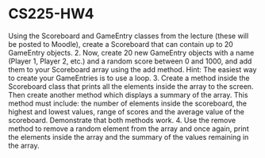 # CS225-HW4
Using the Scoreboard and GameEntry classes from the lecture (these will be
posted to Moodle), create a Scoreboard that can contain up to 20
GameEntry objects.
2. Now, create 20 new GameEntry objects with a name (Player 1, Player 2,
etc.) and a random score between 0 and 1000, and add them to your
Scoreboard array using the add method. Hint: The easiest way to create
your GameEntries is to use a loop.
3. Create a method inside the Scoreboard class that prints all the elements
inside the array to the screen. Then create another method which displays a
summary of the array. This method must include: the number of elements
inside the scoreboard, the highest and lowest values, range of scores and
the average value of the scoreboard. Demonstrate that both methods work.
4. Use the remove method to remove a random element from the array and
once again, print the elements inside the array and the summary of the
values remaining in the array.
